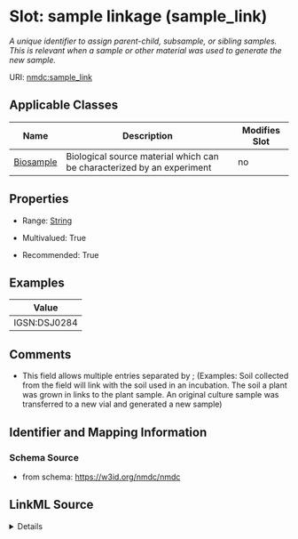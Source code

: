 # Slot: sample linkage (sample_link)


_A unique identifier to assign parent-child, subsample, or sibling samples. This is relevant when a sample or other material was used to generate the new sample._



URI: [nmdc:sample_link](https://w3id.org/nmdc/sample_link)



<!-- no inheritance hierarchy -->




## Applicable Classes

| Name | Description | Modifies Slot |
| --- | --- | --- |
[Biosample](Biosample.md) | Biological source material which can be characterized by an experiment |  no  |







## Properties

* Range: [String](String.md)

* Multivalued: True

* Recommended: True






## Examples

| Value |
| --- |
| IGSN:DSJ0284 |

## Comments

* This field allows multiple entries separated by ; (Examples: Soil collected from the field will link with the soil used in an incubation. The soil a plant was grown in links to the plant sample. An original culture sample was transferred to a new vial and generated a new sample)

## Identifier and Mapping Information







### Schema Source


* from schema: https://w3id.org/nmdc/nmdc




## LinkML Source

<details>
```yaml
name: sample_link
description: A unique identifier to assign parent-child, subsample, or sibling samples.
  This is relevant when a sample or other material was used to generate the new sample.
title: sample linkage
comments:
- 'This field allows multiple entries separated by ; (Examples: Soil collected from
  the field will link with the soil used in an incubation. The soil a plant was grown
  in links to the plant sample. An original culture sample was transferred to a new
  vial and generated a new sample)'
examples:
- value: IGSN:DSJ0284
from_schema: https://w3id.org/nmdc/nmdc
rank: 5
string_serialization: '{text}:{text}'
multivalued: true
alias: sample_link
domain_of:
- Biosample
slot_group: Sample ID
range: string
recommended: true

```
</details>